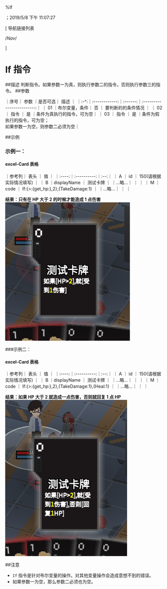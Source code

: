 
%If

；2019/5/8 下午 11:07:27

[ 导航链接列表

/*Nav*/

]
# If 指令

##描述
判断指令。如果参数一为真，则执行参数二的指令，否则执行参数三的指令。
##参数



｜序号｜     参数     ｜是否可选｜           描述           ｜
｜:-^:｜:------------:｜:------:｜:------------------------:｜
｜ 01 ｜布尔变量，条件｜   否   ｜    要判断的的条件情况    ｜
｜ 02 ｜     指令     ｜   是   ｜条件为真执行的指令，可为空｜
｜ 03 ｜     指令     ｜   是   ｜条件为假执行的指令，可为空；<br/>如果参数一为空，则参数二必须为空｜



##示例
### 示例一：
#### excel-Card 表格

｜参考列｜    表头    ｜ 值 ｜
｜:----:｜:----------:｜:--:｜
｜  A   ｜     id     ｜  150(请根据实际情况填写) ｜
｜  B   ｜displayName ｜  测试卡牌  ｜
｜…略…｜            ｜    ｜
｜  M   ｜    code    ｜  If:{>:{get_hp:},2},{TakeDamage:1}  ｜
｜…略…｜            ｜    ｜

**结果：只有在 HP 大于 2 的时候才能造成 1 点伤害**
![IfSample1](if~/Images~/IFSAMPLE1.png)

###示例二：
#### excel-Card 表格

｜参考列｜    表头    ｜ 值 ｜
｜:----:｜:----------:｜:--:｜
｜  A   ｜     id     ｜  150(请根据实际情况填写) ｜
｜  B   ｜displayName ｜  测试卡牌  ｜
｜…略…｜            ｜    ｜
｜  M   ｜    code    ｜ If:{>:{get_hp:},2},{TakeDamage:1},{Heal:1}  ｜
｜…略…｜            ｜    ｜

**结果：如果 HP 大于 2 就造成一点伤害，否则就回复 1 点 HP**
![IfSample2](if~/Images~/IFSAMPLE2.png)


##注意
+ `If` 指令是针对布尔变量的操作。对其他变量操作会造成意想不到的错误。
+ 如果参数一为空，那么参数二必须也为空。

